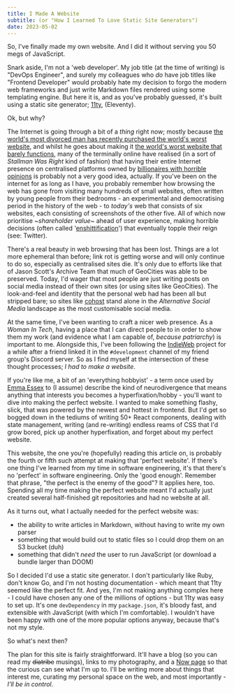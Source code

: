 ```yaml
---
title: I Made A Website
subtitle: (or "How I Learned To Love Static Site Generators")
date: 2023-05-02
---
```


So, I've finally made my own website. And I did it without serving you 50 megs
of JavaScript.

Snark aside, I'm not a 'web developer'. My job title (at the time of writing) is
"DevOps Engineer", and surely my colleagues who *do* have job titles like "Frontend
Developer" would probably hate my decision to forgo the modern web frameworks
and just write Markdown files rendered using some templating engine. But here
it is, and as you've probably guessed, it's built using a static site generator;
[11ty][1], (Eleventy).

Ok, but why?

The Internet is going through a bit of a *thing* right now; mostly because
[the world's most divorced man has recently purchased the world's worst website][2],
and whilst he goes about making it [the world's worst website that barely functions][3],
many of the terminally online have realised (in a sort of *Stallman Was Right*
kind of fashion) that having their entire Internet presence on centralised
platforms owned by [billionaires with horrible opinions][4] is probably not a
very good idea, actually. If you've been on the internet for as long as I have,
you probably remember how browsing the web has gone from visiting many hundreds
of small websites, often written by young people from their bedrooms - an
experimental and democratising period in the history of the web - to *today's*
web that consists of six websites, each consisting of screenshots of the other
five. All of which now prioritise *~shareholder value~* ahead of user experience,
making horrible decisions (often called '[enshittification][5]') that eventually
topple their reign (see: Twitter).

There's a real beauty in web browsing that has been lost. Things are a lot more
ephemeral than before; link rot is getting worse and will only continue to do so,
especially as centralised sites die. It's only due to efforts like that of Jason
Scott's Archive Team that much of GeoCities was able to be preserved. Today, I'd
wager that most people are just writing posts on social media instead of their
own sites (or using sites like GeoCities). The look-and-feel and identity that
the personal web had has been all but stripped bare; so sites like [cohost][9]
stand alone in the *Alternative Social Media* landscape as the most customisable
social media.

At the same time, I've been wanting to craft a nicer web presence. As a *Woman
In Tech*, having a place that I can direct people to in order to show them my
work (and evidence what I am capable of, *because patriarchy*) is important to
me. Alongside this, I've been following the [IndieWeb][6] project for a while
after a friend linked it in the `#development` channel of my friend group's
Discord server. So as I find myself at the intersection of these thought
processes; *I had to make a website*.

If you're like me, a bit of an 'everything hobbyist' - a term once used by
[Emma Essex][7] to (I assume) describe the kind of neurodivergence that means
anything that interests you becomes a hyperfixation/hobby - you'll want to dive
into making the perfect website. I wanted to make something flashy, slick, that
was powered by the newest and hottest in frontend. But I'd get so bogged down
in the tediums of writing 50+ React components, dealing with state management,
writing (and re-writing) endless reams of CSS that I'd grow bored, pick up
another hyperfixation, and forget about my perfect website.

This website, the one you're (hopefully) reading this article on, is probably
the fourth or fifth such attempt at making that 'perfect website'. If there's
one thing I've learned from my time in software engineering, it's that there's
no 'perfect' in software engineering. Only the 'good enough'. Remember that
phrase, "the perfect is the enemy of the good"? It applies here, too. Spending
all my time making the perfect website meant I'd actually just created several
half-finished git repositories and had no website at all.

As it turns out, what I actually needed for the perfect website was:

- the ability to write articles in Markdown, without having to write my own
parser
- something that would build out to static files so I could drop them on an S3
bucket (duh)
- something that didn't *need* the user to run JavaScript (or download a bundle
larger than DOOM)

So I decided I'd use a static site generator. I don't particularly like Ruby,
don't know Go, and I'm not hosting documentation - which meant that 11ty seemed
like the perfect fit. And yes, I'm not making anything complex here - I could have
chosen any one of the millions of options - but 11ty was easy to set up. It's one
`devDependency` in my `package.json`, it's bloody fast, and extensible with
JavaScript (with which I'm comfortable). I wouldn't have been happy with one of
the more popular options anyway, because that's not my style.

So what's next then?

The plan for this site is fairly straightforward. It'll have a blog (so you can
read my ~~diatribe~~ musings), links to my photography, and a [Now page][8] so
that the curious can see what I'm up to. I'll be writing more about things that
interest me, curating my personal space on the web, and most importantly - *I'll
be in control*.

[1]: https://www.11ty.dev/
[2]: https://en.wikipedia.org/wiki/Acquisition_of_Twitter_by_Elon_Musk
[3]: https://web.archive.org/web/20230501213801/https://twitter.com/JUNlPER/status/1653144319446904832
[4]: https://www.pbs.org/newshour/economy/twitter-quietly-removes-policy-against-deadnaming-transgender-people
[5]: https://www.wired.com/story/tiktok-platforms-cory-doctorow/
[6]: https://indieweb.org/
[7]: https://heckscaper.com/
[8]: https://nownownow.com/about
[9]: https://cohost.org/rc/welcome
